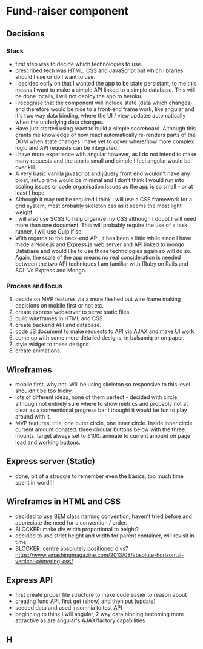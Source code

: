 # Fund-raiser component

## Decisions

### Stack

- first step was to decide which technologies to use.
- prescribed tech was HTML, CSS and JavaScript but which libraries should I use or do I want to use.
- I decided early on that I wanted the app to be state persistant, to me this means I want to make a simple API linked to a simple database. This will be done locally, I will not deploy the app to heroku.
- I recognise that the component will include state (data which changes) and therefore would be nice to a front-end frame work, like angular and it's two way data binding, where the UI / view updates automatically when the underlying data changes.
- Have just started using react to build a simple scoreboard. Although this grants me knowledge of how react automatically re-renders parts of the DOM when state changes I have yet to cover where/how more complex logic and API requests can be integrated.
- I have more experience with angular however, as I do not intend to make many requests and the app is small and simple I feel angular would be over kill.
- A very basic vanilla javascript and jQuery front end wouldn't have any bloat, setup time would be minimal and I don't think I would run into scaling issues or code organisation issues as the app is so small - or at least I hope.
- Although it may not be required I think I will use a CSS framework for a grid system, most probably skeleton css as it seems the most light weight.
- I will also use SCSS to help organise my CSS although I doubt I will need more than one document. This will probably require the use of a task runner, I will use Gulp if so.
- With regards to the back-end API, it has been a little while since I have made a Node.js and Express.js web server and API linked to mongo Database and would like to use those technologies again so will do so. Again, the scale of the app means no real consideration is needed between the two API techniques I am familiar with (Ruby on Rails and SQL Vs Express and Mongo.

### Process and focus

1. decide on MVP features via a more fleshed out wire frame making decisions on mobile first or not etc.
2. create express webserver to serve static files.
3. build wireframes in HTML and CSS.
4. create backend API and database.
5. code JS document to make requests to API via AJAX and make UI work.
6. come up with some more detailed designs, in balsamiq or on paper.
7. style widget to these designs.
8. create animations.

## Wireframes

- mobile first, why not. Will be using skeleton so responsive to this level shouldn't be too tricky.
- lots of different ideas, none of them perfect - decided with circle, although not entirely sure where to show metrics and probably not at clear as a conventional progress bar I thought it would be fun to play around with it.
- MVP features: title, one outer circle, one inner circle. Inside inner circle current amount donated. three circular buttons below with the three mounts. target always set to £100. animate to current amount on page load and working buttons.

## Express server (Static)

- done, bit of a struggle to remember even the basics, too much time spent in word!!!

## Wireframes in HTML and CSS

- decided to use BEM class naming convention, haven't tried before and appreciate the need for a convention / order.
- BLOCKER: make div width proportional to height?
- decided to use strict height and width for parent container, will revisit in time
- BLOCKER: centre absolutely positioned divs? https://www.smashingmagazine.com/2013/08/absolute-horizontal-vertical-centering-css/

## Express API

- first create proper file structure  to make code easier to reason about
- creating fund API, first get (show) and then put (update)
- seeded data and used insomnia to test API
- beginning to think I will angular, 2 way data binding becoming more attractive as are angular's AJAX/factory capabilities

## H